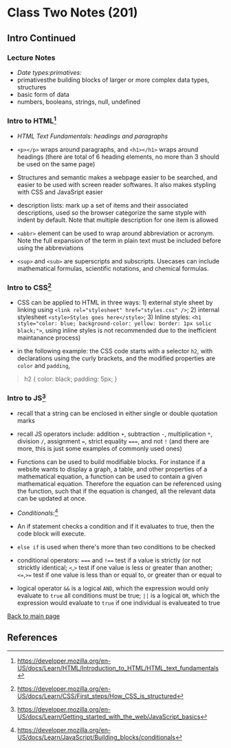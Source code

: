 # Class Two Notes (201)

## Intro Continued

### **Lecture Notes**

- *Date types:primatives:*
- primativesthe building blocks of larger or more complex data types, structures
- basic form of data
- numbers, booleans, strings, null, undefined

### **Intro to HTML**[^1]

- *HTML Text Fundamentals: headings and paragraphs*
- `<p></p>` wraps around paragraphs, and `<h1></h1>` wraps around headings (there are total of 6 heading elements, no more than 3 should be used on the same page)

- Structures and semantic makes a webpage easier to be searched, and easier to be used with screen reader softwares. It also makes stypling with CSS and JavaSript easier

- description lists: mark up a set of items and their associated descriptions, used so the browser categorize the same styple with indent by default. Note that multiple description for one item is allowed
- `<abbr>` element can be used to wrap around abbreviation or acronym. Note the full expansion of the term in plain text must be included before using the abbreviations
- `<sup>` and `<sub>` are superscripts and subscripts. Usecases can include mathematical formulas, scientific notations, and chemical formulas. 

### **Intro to CSS**[^2]

- CSS can be applied to HTML in three ways: 1) external style sheet by linking using `<link rel="stylesheet" href="styles.css" />`; 2) internal stylesheet `<style>Styles goes here</style>`; 3) Inline styles: `<h1 style="color: blue; background-color: yellow: border: 1px solic black;">`, using inline styles is not recommended due to the inefficient maintanance process)

- in the following example: the CSS code starts with a selector `h2`, with declarations using the curly brackets, and the modified properties are `color` and `padding`,

> h2 {
> color: black;
> padding: 5px;
>}

### **Intro to JS**[^3]

- recall that a string can be enclosed in either single or double quotation marks
- recall JS operators include: addition `+`, subtraction `-`, multiplication `*`, division `/`, assignment `=`, strict equality `===`, and not `!` (and there are more, this is just some examples of commonly used ones)
- Functions can be used to build modifiable blocks. For instance if a website wants to display a graph, a table, and other properties of a mathematical equation, a function can be used to contain a given mathematical equation. Therefore the equation can be referenced using the function, such that if the equation is changed, all the relevant data can be updated at once.

- *Conditionals:*[^4]
- An if statement checks a condition and if it evaluates to true, then the code block will execute.
- `else if` is used when there's more than two conditions to be checked
- conditional operators: `===` and `!==` test if a value is strictly (or not stricktly identical; `<`,`>` test if one value is less or greater than another; `<=`,`>=` test if one value is less than or equal to, or greater than or equal to
- logical operator `&&` is a logical `AND`, which the expression would only evaluate to `true` all conditions must be true; `||` is a logical `OR`, which the expression would evaluate to `true` if one individual is evalueated to true

 [Back to main page](https://mirandalu2020.github.io/reading-notes/)

## References

[^1]:https://developer.mozilla.org/en-US/docs/Learn/HTML/Introduction_to_HTML/HTML_text_fundamentals
[^2]:https://developer.mozilla.org/en-US/docs/Learn/CSS/First_steps/How_CSS_is_structured 
[^3]:https://developer.mozilla.org/en-US/docs/Learn/Getting_started_with_the_web/JavaScript_basics
[^4]:https://developer.mozilla.org/en-US/docs/Learn/JavaScript/Building_blocks/conditionals 